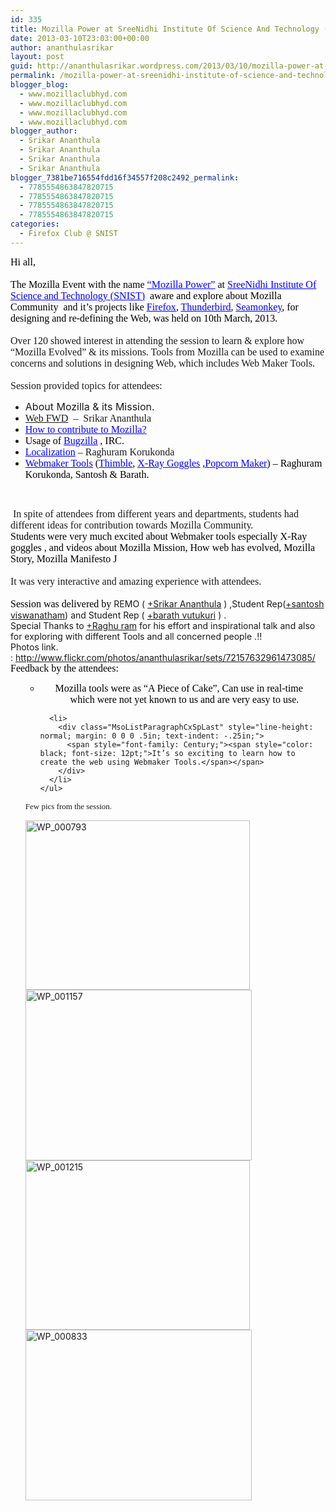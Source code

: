 ```yaml
---
id: 335
title: Mozilla Power at SreeNidhi Institute Of Science And Technology (SNIST) |9th March 2013
date: 2013-03-10T23:03:00+00:00
author: ananthulasrikar
layout: post
guid: http://ananthulasrikar.wordpress.com/2013/03/10/mozilla-power-at-sreenidhi-institute-of-science-and-technology-snist-9th-march-2013/
permalink: /mozilla-power-at-sreenidhi-institute-of-science-and-technology-snist-9th-march-2013/
blogger_blog:
  - www.mozillaclubhyd.com
  - www.mozillaclubhyd.com
  - www.mozillaclubhyd.com
  - www.mozillaclubhyd.com
blogger_author:
  - Srikar Ananthula
  - Srikar Ananthula
  - Srikar Ananthula
  - Srikar Ananthula
blogger_7381be716554fdd16f34557f208c2492_permalink:
  - 7785554863847820715
  - 7785554863847820715
  - 7785554863847820715
  - 7785554863847820715
categories:
  - Firefox Club @ SNIST
---
```

<div dir="ltr" style="text-align: left;">
  <div class="MsoNormal" style="line-height: normal; margin: 0;">
    <span style="font-family: Century;"><span style="color: black;"><span style="font-size: 12pt;">Hi all,</span><span style="font-size: 12pt;">                                                                </span></span></span>
  </div>
  
  <div class="MsoNormal" style="line-height: normal; margin: 0;">
    <span style="font-family: Century;"><span style="color: black; font-size: 12pt;">                                             </span></span>
  </div>
  
  <div class="MsoNormal" style="line-height: normal; margin: 0;">
    <span style="color: black; font-family: Century;"><span style="font-size: 12pt;">The Mozilla Event with the name </span></span><span style="font-size: 12pt;"><a href="https://reps.mozilla.org/e/mozilla-power/" target="_blank"><span style="color: blue; font-family: Century;"><span style="text-decoration: underline;">&#8220;Mozilla Power&#8221;</span></span></a><span style="color: black; font-family: Century;"> at </span><a href="http://sreenidhi.edu.in/" target="_blank"><span style="color: blue; font-family: Century;"><span style="text-decoration: underline;">SreeNidhi Institute Of Science and Technology (SNIST)</span></span></a><span style="color: black; font-family: Century;">  aware and explore about Mozilla Community  and it’s projects like </span><a href="http://www.mozilla.org/en-US/firefox/new/"><span style="color: blue; font-family: Century;"><span style="text-decoration: underline;">Firefox</span></span></a><span style="color: black; font-family: Century;">, </span><a href="https://www.mozilla.org/EN/thunderbird/"><span style="color: blue; font-family: Century;"><span style="text-decoration: underline;">Thunderbird</span></span></a><span style="color: black; font-family: Century;">, </span><a href="http://www.seamonkey-project.org/"><span style="color: blue; font-family: Century;"><span style="text-decoration: underline;">Seamonkey</span></span></a></span><span style="font-family: Century;"><span style="color: black; font-size: 12pt;">, for designing and re-defining the Web, was held on 10th March, 2013.</span></span>
  </div>
  
  <div class="MsoNormal" style="line-height: normal; margin: 0;">
    <span style="font-family: Century; font-size: 12pt;"> </span>
  </div>
  
  <div class="MsoNormal" style="line-height: normal; margin: 0;">
    <span style="font-family: Century; font-size: 12pt;">Over 120 showed interest in attending the session to learn & explore how “Mozilla Evolved” & its missions. Tools from Mozilla can be used to examine concerns and solutions in designing Web, which includes Web Maker Tools.</span>
  </div>
  
  <div class="MsoNormal" style="line-height: normal; margin: 0;">
    <span style="font-family: Century; font-size: 12pt;"> </span>
  </div>
  
  <div class="MsoNormal" style="line-height: normal; margin: 0;">
    <span style="font-family: Century; font-size: 12pt;">Session provided topics for attendees:</span>
  </div>
  
  <ul>
    <li>
      <span style="font-size: 12pt;">About Mozilla & its Mission.</span>
    </li>
    <li>
      <span style="font-family: Century;"><span style="color: blue; font-size: 12pt;"><a style="text-decoration: underline;" href="https://webfwd.org/">Web FWD</a>  &#8211;  </span><span style="font-size: 12pt;">Srikar Ananthula</span></span>
    </li>
    <li>
      <a href="http://www.mozilla.org/en-US/contribute/"><span style="font-family: Century;"><span style="color: blue; font-size: 12pt;"><span style="text-decoration: underline;">How to contribute to Mozilla?</span></span></span></a>
    </li>
    <li>
      <span style="color: black; font-family: Century;"><span style="font-size: 12pt;">Usage of </span></span><span style="font-size: 12pt;"><a href="https://bugzilla.mozilla.org/"><span style="color: blue; font-family: Century;"><span style="text-decoration: underline;">Bugzilla</span></span></a></span><span style="font-family: Century;"><span style="color: black; font-size: 12pt;"> , IRC. </span></span>
    </li>
    <li>
      <span style="font-family: Century;"><span style="font-size: 12pt;"><a style="color: blue; text-decoration: underline;" href="http://mozilla.locamotion.org/">Localization</a> &#8211; </span><span style="font-size: 12pt;">Raghuram Korukonda</span></span>
    </li>
    <li>
      <a href="https://webmaker.org/en-US/"><span style="color: blue; font-family: Century;"><span style="text-decoration: underline;"><span style="font-size: 12pt;">Webmaker Tools</span></span></span></a><span style="font-size: 12pt;"><span style="color: black; font-family: Century;"> (</span><a href="https://webmaker.org/en-US/tools/#thimble"><span style="color: blue; font-family: Century;"><span style="text-decoration: underline;">Thimble</span></span></a><span style="color: black; font-family: Century;">, </span><a href="https://webmaker.org/en-US/tools/#x-ray-goggles"><span style="color: blue; font-family: Century;"><span style="text-decoration: underline;">X-Ray Goggles</span></span></a><span style="color: black; font-family: Century;"> ,</span><a href="https://webmaker.org/en-US/tools/#popcorn-maker"><span style="color: blue; font-family: Century;"><span style="text-decoration: underline;">Popcorn Maker</span></span></a></span><span style="font-family: Century;"><span style="color: black; font-size: 12pt;">) &#8211; Raghuram Korukonda, Santosh & Barath.</span></span>
    </li>
  </ul>
  
  <p>
    &nbsp;
  </p>
  
  <div class="MsoNormal" style="line-height: normal; margin: 0;">
    <span style="font-family: Century;"><span style="color: black; font-size: 12pt;"> </span></span><span style="font-family: Century; font-size: 12pt;">In spite of attendees from different years and departments, students had different ideas for contribution towards Mozilla Community.</span>
  </div>
  
  <div class="MsoNormal" style="line-height: normal; margin: 0;">
  </div>
  
  <div class="MsoNormal" style="line-height: normal; margin: 0;">
    <span style="color: black;"><span style="font-family: Century;"><span style="font-size: 12pt;">Students were very much excited about Webmaker tools especially X-Ray goggles , and videos about Mozilla Mission, How web has evolved, Mozilla Story, Mozilla Manifesto </span></span><span style="font-family: Wingdings;"><span style="font-size: 12pt;">J</span></span></span>
  </div>
  
  <div class="MsoNormal" style="line-height: normal; margin: 0;">
    <span style="color: black;"><span style="font-family: Wingdings;"><span style="font-size: 12pt;"> </span></span></span>
  </div>
  
  <div class="MsoNormal" style="line-height: normal; margin: 0;">
    <span style="font-family: Century; font-size: 12pt;">It was very interactive and amazing experience with attendees.</span>
  </div>
  
  <div class="MsoNormal" style="line-height: normal; margin: 0;">
    <span style="font-family: Century;"><span style="color: black; font-size: 12pt;"> </span></span>
  </div>
  
  <div class="MsoNormal" style="line-height: normal; margin: 0;">
    <span style="font-family: Century;"><span style="color: black; font-size: 12pt;">Session was delivered by </span></span>REMO ( <a class="g-profile" href="http://plus.google.com/118439463786613963347" target="_blank">+Srikar Ananthula</a> ) ,Student Rep(<a href="https://plus.google.com/u/0/106925425476368523075/posts" target="_blank">+santosh viswanatham</a>) and Student Rep ( <a class="g-profile" href="http://plus.google.com/102942807970126784070" target="_blank">+barath vutukuri</a> ) .
  </div>
  
  <div class="MsoNormal" style="line-height: normal; margin: 0;">
    Special Thanks to <a class="g-profile" href="http://plus.google.com/110391111976565849605" target="_blank">+Raghu ram</a> for his effort and inspirational talk and also for exploring with different Tools and all concerned people .!!
  </div>
  
  <div class="MsoNormal" style="line-height: normal; margin: 0;">
    Photos link. : <a href="http://www.flickr.com/photos/ananthulasrikar/sets/72157632961473085/" target="_blank">http://www.flickr.com/photos/ananthulasrikar/sets/72157632961473085/</a>
  </div>
  
  <div class="MsoNormal" style="line-height: normal; margin: 0;">
  </div>
  
  <div class="MsoNormal" style="line-height: normal; margin: 0;">
    <span style="font-family: Century;"><span style="color: black; font-size: 12pt;">Feedback by the attendees:</span></span>
  </div>
  
  <div class="MsoNormal" style="line-height: normal; margin: 0;">
  </div>
  
  <ul>
    <ul>
      <li>
        <div class="MsoListParagraphCxSpFirst" style="line-height: normal; margin: 0 0 0 .5in; text-indent: -.25in;">
          <span style="font-family: Century;"><span style="color: black; font-size: 12pt;">Mozilla tools were as &#8220;A Piece of Cake&#8221;, Can use in real-time which were not yet known to us and are very easy to use.</span></span>
        </div>
      </li>
      
      <li>
        <div class="MsoListParagraphCxSpLast" style="line-height: normal; margin: 0 0 0 .5in; text-indent: -.25in;">
          <span style="font-family: Century;"><span style="color: black; font-size: 12pt;">It’s so exciting to learn how to create the web using Webmaker Tools.</span></span>
        </div>
      </li>
    </ul>
  </ul>
  
  <p>
    <span style="font-family: Times New Roman; font-size: small;">Few pics from the session.</span>
  </p>
  
  <p>
    <img class=" alignleft" title="WP_000793" src="http://lh6.ggpht.com/-WCZuWCcVxD8/UTy82P-dZKI/AAAAAAAACMo/0RkbC6QG9mU/WP_000793_thumb.jpg?imgmax=800" alt="WP_000793" width="359" height="271" border="0" /> <img class=" alignnone" title="WP_001157" src="http://lh5.ggpht.com/-MXQITIPJziw/UTy85NgU36I/AAAAAAAACNI/Piq1jmw4uo8/WP_001157_thumb.jpg?imgmax=800" alt="WP_001157" width="362" height="273" border="0" /><img class=" alignleft" title="WP_001215" src="http://lh5.ggpht.com/-HFC9If6IQFY/UTy88TDjjZI/AAAAAAAACNo/VCxFRx1cTVo/WP_001215_thumb.jpg?imgmax=800" alt="WP_001215" width="359" height="271" border="0" /><img class=" alignnone" title="WP_000833" src="http://lh5.ggpht.com/-00AMFI4qTYI/UTy83oFavKI/AAAAAAAACM4/vXP0dKnN22w/WP_000833_thumb.jpg?imgmax=800" alt="WP_000833" width="362" height="273" border="0" />
  </p>
</div></div>